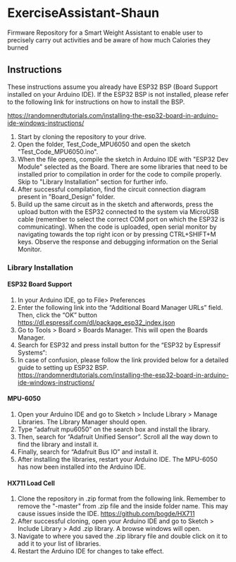 # ExerciseAssistant-Shaun
 Firmware Repository for a Smart Weight Assistant to enable user to precisely carry out activities and be aware of how much Calories they burned
## Instructions

These instructions assume you already have ESP32 BSP (Board Support installed on your Arduino IDE). If the ESP32 BSP is not installed, please refer to the following link for instructions on how to install the BSP.

https://randomnerdtutorials.com/installing-the-esp32-board-in-arduino-ide-windows-instructions/

1. Start by cloning the repository to your drive.
2. Open the folder, Test_Code_MPU6050 and open the sketch "Test_Code_MPU6050.ino".
3. When the file opens, compile the sketch in Arduino IDE with "ESP32 Dev Module" selected as the Board. There are some libraries that need to be installed prior to compilation in order for the code to compile properly. Skip to "Library Installation" section for further info.
4. After successful compilation, find the circuit connection diagram present in "Board_Design" folder.
5. Build up the same circuit as in the sketch and afterwords, press the upload button with the ESP32 connected to the system via MicroUSB cable (remember to select the correct COM port on which the ESP32 is communicating).
When the code is uploaded, open serial monitor by navigating towards the top right icon or by pressing CTRL+SHIFT+M keys.
Observe the response and debugging information on the Serial Monitor.

### Library Installation

#### ESP32 Board Support
1. In your Arduino IDE, go to File> Preferences
2. Enter the following link into the “Additional Board Manager URLs” field. Then, click the “OK” button
                       https://dl.espressif.com/dl/package_esp32_index.json
3. Go to Tools > Board > Boards Manager. This will open the Boards Manager.
4. Search for ESP32 and press install button for the “ESP32 by Espressif Systems“:
5. In case of confusion, please follow the link provided below for a detailed guide to setting up ESP32 BSP.
          https://randomnerdtutorials.com/installing-the-esp32-board-in-arduino-ide-windows-instructions/
          
#### MPU-6050
1. Open your Arduino IDE and go to Sketch > Include Library > Manage Libraries. The Library Manager should open.
2. Type “adafruit mpu6050” on the search box and install the library.
3. Then, search for “Adafruit Unified Sensor”. Scroll all the way down to find the library and install it.
4. Finally, search for “Adafruit Bus IO” and install it.
5. After installing the libraries, restart your Arduino IDE. The MPU-6050 has now been installed into the Arduino IDE.

#### HX711 Load Cell
1. Clone the repository in .zip format from the following link. Remember to remove the "-master" from .zip file and the inside folder name. This may cause issues inside the IDE.
                  https://github.com/bogde/HX711
2. After successful cloning, open your Arduino IDE and go to Sketch > Include Library > Add .zip library. A browse windows will open.
3. Navigate to where you saved the .zip library file and double click on it to add it to your list of libraries.
4. Restart the Arduino IDE for changes to take effect.


